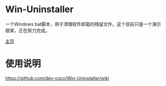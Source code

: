 # Win-Uninstaller
一个Windows bat脚本，用于清理软件卸载的残留文件。这个目前只是一个演示框架，正在努力完成。

[主页](https://dev-coco.github.io/)

# 使用说明
https://github.com/dev-coco/Win-Uninstaller/wiki

